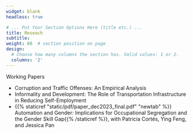 ```yaml
---
widget: blank
headless: true

# ... Put Your Section Options Here (title etc.) ...
title: Reseach
subtitle:
weight: 60  # section position on page
design:
  # Choose how many columns the section has. Valid values: 1 or 2.
  columns: '2'
---
```

<div class="section-subheading article-title mb-0 mt-0">
Working Papers </div> 

  <ul>
  <li>Corruption and Traffic Offenses: An Empirical Analysis
  <li>Informality and Development: The Role of Transportation Infrastructure in Reducing Self-Employment
  <li> {{% staticref "static/pdf/paper_dec2023_final.pdf" "newtab" %}} Automation and Gender: Implications for Occupational Segregation and the Gender Skill Gap{{% /staticref %}}, with Patricia Cortés, Ying Feng, and Jessica Pan
</ul>


